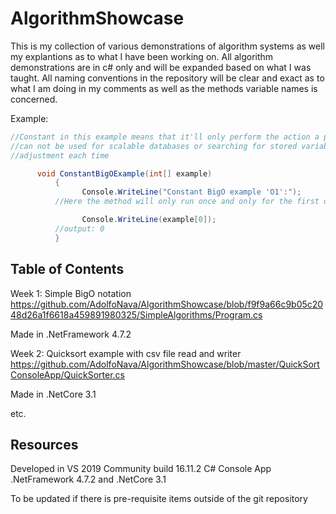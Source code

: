 # AlgorithmShowcase
This is my collection of various demonstrations of algorithm systems as well my explantions as to what I have been working on. All algorithm demonstrations are in c# only and will be expanded based on what I was taught. All naming conventions in the repository will be clear and exact as to what I am doing in my comments as well as the methods variable names is concerned.

Example: 
```csharp
//Constant in this example means that it'll only perform the action a pre designed amount of times and therefore
//can not be used for scalable databases or searching for stored variables in a collection because it requires manual 
//adjustment each time

      void ConstantBigOExample(int[] example)
          {
                Console.WriteLine("Constant BigO example 'O1':");
          //Here the method will only run once and only for the first object in the array

                Console.WriteLine(example[0]);
          //output: 0
          }     
```
## Table of Contents
Week 1: Simple BigO notation https://github.com/AdolfoNava/AlgorithmShowcase/blob/f9f9a66c9b05c2048d26a1f6618a459891980325/SimpleAlgorithms/Program.cs

Made in .NetFramework 4.7.2

Week 2: Quicksort example with csv file read and writer https://github.com/AdolfoNava/AlgorithmShowcase/blob/master/QuickSortConsoleApp/QuickSorter.cs

Made in .NetCore 3.1 

etc.
## Resources
Developed in VS 2019 Community build 16.11.2 C# Console App .NetFramework 4.7.2 and .NetCore 3.1

To be updated if there is pre-requisite items outside of the git repository 
